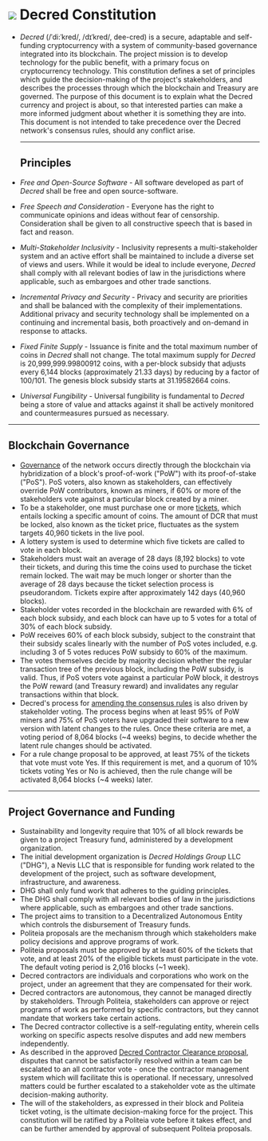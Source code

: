 # <img class="dcr-icon" src="/img/dcr-icons/Constitution.svg" /> Decred Constitution

* *Decred* (/ˈdi:ˈkred/, /dɪˈkred/, dee-cred) is a secure, adaptable and self-funding cryptocurrency with a system of community-based governance integrated into its blockchain. The project mission is to develop technology for the public benefit, with a primary focus on cryptocurrency technology. This constitution defines a set of principles which guide the decision-making of the project's stakeholders, and describes the processes through which the blockchain and Treasury are governed. The purpose of this document is to explain what the Decred currency and project is about, so that interested parties can make a more informed judgment about whether it is something they are into. This document is not intended to take precedence over the Decred network's consensus rules, should any conflict arise.

  ------

  ## Principles

* *Free and Open-Source Software* - All software developed as part of *Decred* shall be free and open source-software.

* *Free Speech and Consideration* - Everyone has the right to communicate opinions and ideas without fear of censorship. Consideration shall be given to all constructive speech that is based in fact and reason.

* *Multi-Stakeholder Inclusivity* - Inclusivity represents a multi-stakeholder system and an active effort shall be maintained to include a diverse set of views and users. While it would be ideal to include everyone, *Decred* shall comply with all relevant bodies of law in the jurisdictions where applicable, such as embargoes and other trade sanctions.

* *Incremental Privacy and Security* - Privacy and security are priorities and shall be balanced with the complexity of their implementations. Additional privacy and security technology shall be implemented on a continuing and incremental basis, both proactively and on-demand in response to attacks.

* *Fixed Finite Supply* - Issuance is finite and the total maximum number of coins in *Decred* shall not change. The total maximum supply for *Decred* is 20,999,999.99800912 coins, with a per-block subsidy that adjusts every 6,144 blocks (approximately 21.33 days) by reducing by a factor of 100/101. The genesis block subsidy starts at 31.19582664 coins.

* *Universal Fungibility* - Universal fungibility is fundamental to *Decred* being a store of value and attacks against it shall be actively monitored and countermeasures pursued as necessary.

------

## Blockchain Governance

- [Governance](https://docs.decred.org/governance/introduction-to-decred-governance/) of the network occurs directly through the blockchain via hybridization of a block's proof-of-work ("PoW") with its proof-of-stake ("PoS"). PoS voters, also known as stakeholders, can effectively override PoW contributors, known as miners, if 60% or more of the stakeholders vote against a particular block created by a miner.
- To be a stakeholder, one must purchase one or more [tickets](https://docs.decred.org/proof-of-stake/proof-of-stake/), which entails locking a specific amount of coins. The amount of DCR that must be locked, also known as the ticket price, fluctuates as the system targets 40,960 tickets in the live pool.
- A lottery system is used to determine which five tickets are called to vote in each block.
- Stakeholders must wait an average of 28 days (8,192 blocks) to vote their tickets, and during this time the coins used to purchase the ticket remain locked. The wait may be much longer or shorter than the average of 28 days because the ticket selection process is pseudorandom. Tickets expire after approximately 142 days (40,960 blocks).
- Stakeholder votes recorded in the blockchain are rewarded with 6% of each block subsidy, and each block can have up to 5 votes for a total of 30% of each block subsidy.
- PoW receives 60% of each block subsidy, subject to the constraint that their subsidy scales linearly with the number of PoS votes included, e.g. including 3 of 5 votes reduces PoW subsidy to 60% of the maximum.
- The votes themselves decide by majority decision whether the regular transaction tree of the previous block, including the PoW subsidy, is valid. Thus, if PoS voters vote against a particular PoW block, it destroys the PoW reward (and Treasury reward) and invalidates any regular transactions within that block.
- Decred's process for [amending the consensus rules](https://docs.decred.org/governance/consensus-rule-voting/consensus-rules-voting/) is also driven by stakeholder voting. The process begins when at least 95% of PoW miners and 75% of PoS voters have upgraded their software to a new version with latent changes to the rules. Once these criteria are met, a voting period of 8,064 blocks (~4 weeks) begins, to decide whether the latent rule changes should be activated. 
- For a rule change proposal to be approved, at least 75% of the tickets that vote must vote Yes. If this requirement is met, and a quorum of 10% tickets voting Yes or No is achieved, then the rule change will be activated 8,064 blocks (~4 weeks) later.

------

## Project Governance and Funding

* Sustainability and longevity require that 10% of all block rewards be given to a project Treasury fund, administered by a development organization.
* The initial development organization is *Decred Holdings Group* LLC ("DHG"), a Nevis LLC that is responsible for funding work related to the development of the project, such as software development, infrastructure, and awareness.
* DHG shall only fund work that adheres to the guiding principles.
* The DHG shall comply with all relevant bodies of law in the jurisdictions where applicable, such as embargoes and other trade sanctions.
* The project aims to transition to a Decentralized Autonomous Entity which controls the disbursement of Treasury funds.
* Politeia proposals are the mechanism through which stakeholders make policy decisions and approve programs of work. 
* Politeia proposals must be approved by at least 60% of the tickets that vote, and at least 20% of the eligible tickets must participate in the vote. The default voting period is 2,016 blocks (~1 week).
* Decred contractors are individuals and corporations who work on the project, under an agreement that they are compensated for their work. 
* Decred contractors are autonomous, they cannot be managed directly by stakeholders. Through Politeia, stakeholders can approve or reject programs of work as performed by specific contractors, but they cannot mandate that workers take certain actions. 
* The Decred contractor collective is a self-regulating entity, wherein cells working on specific aspects resolve disputes and add new members independently.
* As described in the approved [Decred Contractor Clearance proposal](https://proposals.decred.org/proposals/fa38a3593d9a3f6cb2478a24c25114f5097c572f6dadf24c78bb521ed10992a4), disputes that cannot be satisfactorily resolved within a team can be escalated to an all contractor vote - once the contractor management system which will facilitate this is operational. If necessary, unresolved matters could be further escalated to a stakeholder vote as the ultimate decision-making authority.
* The will of the stakeholders, as expressed in their block and Politeia ticket voting, is the ultimate decision-making force for the project. This constitution will be ratified by a Politeia vote before it takes effect, and can be further amended by approval of subsequent Politeia proposals.
